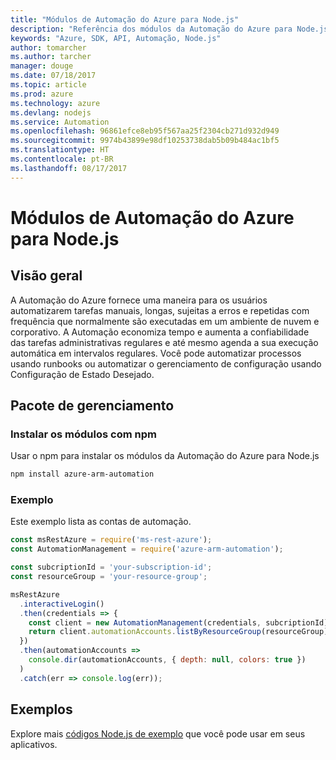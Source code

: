 ```yaml
---
title: "Módulos de Automação do Azure para Node.js"
description: "Referência dos módulos da Automação do Azure para Node.js"
keywords: "Azure, SDK, API, Automação, Node.js"
author: tomarcher
ms.author: tarcher
manager: douge
ms.date: 07/18/2017
ms.topic: article
ms.prod: azure
ms.technology: azure
ms.devlang: nodejs
ms.service: Automation
ms.openlocfilehash: 96861efce8eb95f567aa25f2304cb271d932d949
ms.sourcegitcommit: 9974b43899e98df10253738dab5b09b484ac1bf5
ms.translationtype: HT
ms.contentlocale: pt-BR
ms.lasthandoff: 08/17/2017
---
```

# <a name="azure-automation-modules-for-nodejs"></a>Módulos de Automação do Azure para Node.js

## <a name="overview"></a>Visão geral

A Automação do Azure fornece uma maneira para os usuários automatizarem tarefas manuais, longas, sujeitas a erros e repetidas com frequência que normalmente são executadas em um ambiente de nuvem e corporativo. A Automação economiza tempo e aumenta a confiabilidade das tarefas administrativas regulares e até mesmo agenda a sua execução automática em intervalos regulares. Você pode automatizar processos usando runbooks ou automatizar o gerenciamento de configuração usando Configuração de Estado Desejado.

## <a name="management-package"></a>Pacote de gerenciamento

### <a name="install-the-modules-with-npm"></a>Instalar os módulos com npm

Usar o npm para instalar os módulos da Automação do Azure para Node.js

```bash
npm install azure-arm-automation
```

### <a name="example"></a>Exemplo

Este exemplo lista as contas de automação.

```javascript
const msRestAzure = require('ms-rest-azure');
const AutomationManagement = require('azure-arm-automation');

const subcriptionId = 'your-subscription-id';
const resourceGroup = 'your-resource-group';

msRestAzure
  .interactiveLogin()
  .then(credentials => {
    const client = new AutomationManagement(credentials, subcriptionId);
    return client.automationAccounts.listByResourceGroup(resourceGroup);
  })
  .then(automationAccounts =>
    console.dir(automationAccounts, { depth: null, colors: true })
  )
  .catch(err => console.log(err));

```

## <a name="samples"></a>Exemplos

Explore mais [códigos Node.js de exemplo](https://azure.microsoft.com/resources/samples/?platform=nodejs) que você pode usar em seus aplicativos.
